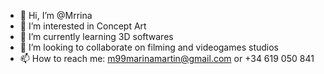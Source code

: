 - 👋 Hi, I’m @Mrrina
- 👀 I’m interested in Concept Art
- 🌱 I’m currently learning 3D softwares
- 💞️ I’m looking to collaborate on filming and videogames studios 
- 📫 How to reach me: m99marinamartin@gmail.com or +34 619 050 841

<!---
Mrrina/Mrrina is a ✨ special ✨ repository because its `README.md` (this file) appears on your GitHub profile.
You can click the Preview link to take a look at your changes.
--->
